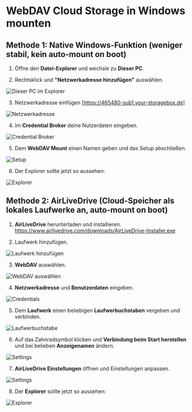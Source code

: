 # WebDAV Cloud Storage in Windows mounten

## Methode 1: Native Windows-Funktion (weniger stabil, kein auto-mount on boot)

1. Öffne den **Datei-Explorer** und wechsle zu **Dieser PC**.

2. Rechtsklick und **"Netzwerkadresse hinzufügen"** auswählen.

![Dieser PC im Explorer](/Images/explorer_7s24JIiuf1.png)

3. Netzwerkadresse einfügen [https://465480-sub1.your-storagebox.de]

![Netzwerkadresse](/Images/rundll32_BcEz3SxjmT.png)

4. Im **Credential Broker** deine Nutzerdaten eingeben.

![Credential Broker](/Images/CredentialUIBroker_2PguIYVMh1.png)

5. Dem **WebDAV Mount** einen Namen geben und das Setup abschließen.

![Setup](/Images/rundll32_VnzVgK0rKT.png)

6. Der Explorer sollte jetzt so aussehen:

![Explorer](/Images/explorer_6DDFmsxbGd.png)


## Methode 2: AirLiveDrive (Cloud-Speicher als lokales Laufwerke an, auto-mount on boot)

1. **AirLiveDrive** herunterladen und installieren.
    https://www.airlivedrive.com/downloads/AirLiveDrive-Installer.exe

2. Laufwerk hinzufügen.

![Laufwerk hinzufügen](/Images/AirLiveDrive_ERsOvAyc7N.png)

3. **WebDAV** auswählen.

![WebDAV auswählen](/Images/AirLiveDrive_HwsmWWRcma.png)

4. **Netzwerkadresse** und **Benutzerdaten** eingeben.

![Credentials](/Images/AirLiveDrive_LbcknIECrp.png)

5. Dem **Laufwerk** einen beliebigen **Laufwerbuchstaben** vergeben und verbinden.

![Laufwerbuchstabe](/Images/AirLiveDrive_pEAT74HKKk.png)

6. Auf das Zahnradsymbol klicken und **Verbindung beim Start herstellen** und bei belieben **Anzeigenamen** ändern.

![Settings](/Images/AirLiveDrive_AwKyOmcD6Q.png)

7. **AirLiveDrive Einstellungen** öffnen und Einstellungen anpassen.

![Settings](/Images/AirLiveDrive_VmINLHve5Q.png)

8. Der **Explorer** sollte jetzt so aussehen:

![Explorer](/Images/explorer_7qbybxZwVV.png)

